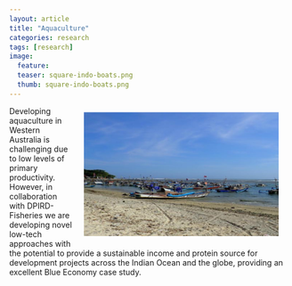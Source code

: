 ```yaml
---
layout: article
title: "Aquaculture"
categories: research
tags: [research]
image:
  feature: 
  teaser: square-indo-boats.png
  thumb: square-indo-boats.png
---
```

<img src='/images/square-indo-boats.png' align='right' width="350" hspace="20" vspace="10">
Developing aquaculture in Western Australia is challenging due to low levels of primary productivity. However, in collaboration with DPIRD-Fisheries we are developing novel low-tech approaches with the potential to provide a sustainable income and protein source for development projects across the Indian Ocean and the globe, providing an excellent Blue Economy case study.
